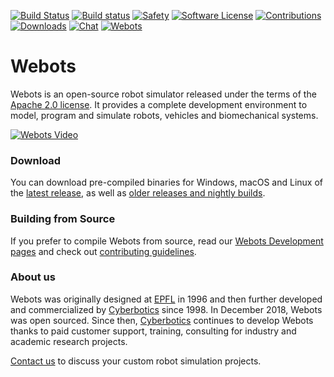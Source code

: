 [![Build Status](https://travis-ci.com/cyberbotics/webots.svg?branch=master)](https://travis-ci.com/cyberbotics/webots) [![Build status](https://ci.appveyor.com/api/projects/status/8e784doc5sye7c41?svg=true)](https://ci.appveyor.com/project/cyberbotics/webots) [![Safety](https://img.shields.io/badge/safety-secure-brightgreen.svg)](https://app.gitguardian.com) [![Software License](https://img.shields.io/badge/license-Apache--2.0-brightgreen.svg)](LICENSE) [![Contributions](https://img.shields.io/github/commit-activity/m/cyberbotics/webots.svg?color=%09%2346c018)](https://github.com/cyberbotics/webots/graphs/commit-activity) [![Downloads](https://img.shields.io/github/downloads/cyberbotics/webots/total.svg)](https://www.somsubhra.com/github-release-stats/?username=cyberbotics&repository=webots) [![Chat](https://img.shields.io/discord/565154702715518986)](https://discordapp.com/invite/nTWbN9m) [![Webots](https://snapcraft.io/webots/badge.svg)](https://snapcraft.io/webots)

# Webots


Webots is an open-source robot simulator released under the terms of the [Apache 2.0 license](LICENSE).
It provides a complete development environment to model, program and simulate robots, vehicles and biomechanical systems.

[![Webots Video](https://img.youtube.com/vi/O7U3sX_ubGc/0.jpg)](https://www.youtube.com/watch?v=O7U3sX_ubGc)

### Download

You can download pre-compiled binaries for Windows, macOS and Linux of the [latest release](https://github.com/cyberbotics/webots/releases/latest), as well as [older releases and nightly builds](https://github.com/cyberbotics/webots/releases).

### Building from Source

If you prefer to compile Webots from source, read our [Webots Development pages](https://github.com/cyberbotics/webots/wiki#installation-of-the-webots-development-environment) and check out [contributing guidelines](CONTRIBUTING.md).

### About us

Webots was originally designed at [EPFL](https://epfl.ch) in 1996 and then further developed and commercialized by [Cyberbotics](https://cyberbotics.com) since 1998. In December 2018, Webots was open sourced. Since then, [Cyberbotics](https://cyberbotics.com) continues to develop Webots thanks to paid customer support, training, consulting for industry and academic research projects.

[Contact us](mailto:info@cyberbotics.com) to discuss your custom robot simulation projects.
